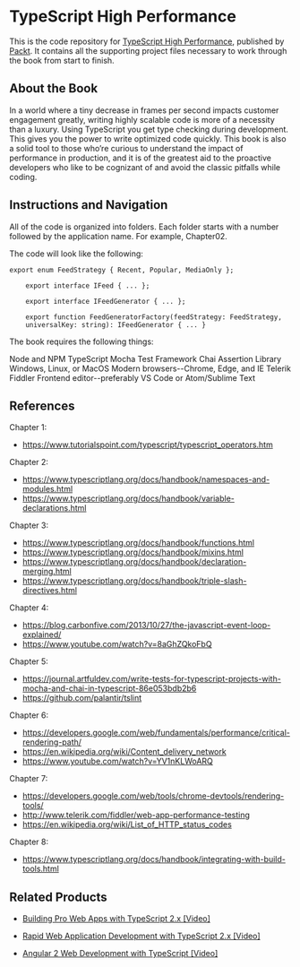 # TypeScript High Performance
This is the code repository for [TypeScript High Performance](https://www.packtpub.com/application-development/typescript-high-performance?utm_source=github&utm_medium=repository&utm_campaign=9781785288647), published by [Packt](https://www.packtpub.com/?utm_source=github). It contains all the supporting project files necessary to work through the book from start to finish.
## About the Book
In a world where a tiny decrease in frames per second impacts customer engagement greatly, writing highly scalable code is more of a necessity than a luxury. Using TypeScript you get type checking during development. This gives you the power to write optimized code quickly. This book is also a solid tool to those who’re curious to understand the impact of performance in production, and it is of the greatest aid to the proactive developers who like to be cognizant of and avoid the classic pitfalls while coding.


## Instructions and Navigation
All of the code is organized into folders. Each folder starts with a number followed by the application name. For example, Chapter02.



The code will look like the following:
```
export enum FeedStrategy { Recent, Popular, MediaOnly };

    export interface IFeed { ... };

    export interface IFeedGenerator { ... };

    export function FeedGeneratorFactory(feedStrategy: FeedStrategy,  
    universalKey: string): IFeedGenerator { ... }
```

The book requires the following things:

Node and NPM
TypeScript
Mocha Test Framework
Chai Assertion Library
Windows, Linux, or MacOS
 Modern browsers--Chrome, Edge, and IE
Telerik Fiddler
Frontend editor--preferably VS Code or Atom/Sublime Text

## References
Chapter 1:
* https://www.tutorialspoint.com/typescript/typescript_operators.htm

Chapter 2:
* https://www.typescriptlang.org/docs/handbook/namespaces-and-modules.html
* https://www.typescriptlang.org/docs/handbook/variable-declarations.html

Chapter 3:
* https://www.typescriptlang.org/docs/handbook/functions.html
* https://www.typescriptlang.org/docs/handbook/mixins.html
* https://www.typescriptlang.org/docs/handbook/declaration-merging.html
* https://www.typescriptlang.org/docs/handbook/triple-slash-directives.html

Chapter 4:
* https://blog.carbonfive.com/2013/10/27/the-javascript-event-loop-explained/
* https://www.youtube.com/watch?v=8aGhZQkoFbQ

Chapter 5:
* https://journal.artfuldev.com/write-tests-for-typescript-projects-with-mocha-and-chai-in-typescript-86e053bdb2b6
* https://github.com/palantir/tslint

Chapter 6:
* https://developers.google.com/web/fundamentals/performance/critical-rendering-path/
* https://en.wikipedia.org/wiki/Content_delivery_network
* https://www.youtube.com/watch?v=YV1nKLWoARQ

Chapter 7:
* https://developers.google.com/web/tools/chrome-devtools/rendering-tools/
* http://www.telerik.com/fiddler/web-app-performance-testing
* https://en.wikipedia.org/wiki/List_of_HTTP_status_codes

Chapter 8:
* https://www.typescriptlang.org/docs/handbook/integrating-with-build-tools.html

## Related Products
* [Building Pro Web Apps with TypeScript 2.x [Video]](https://www.packtpub.com/application-development/building-pro-web-apps-typescript-2x-video?utm_source=github&utm_medium=repository&utm_campaign=9781788292054)

* [Rapid Web Application Development with TypeScript 2.x [Video]](https://www.packtpub.com/application-development/rapid-web-application-development-typescript-2x-video?utm_source=github&utm_medium=repository&utm_campaign=9781787287389)

* [Angular 2 Web Development with TypeScript [Video]](https://www.packtpub.com/web-development/angular-2-web-development-typescript-video?utm_source=github&utm_medium=repository&utm_campaign=9781785885563)
